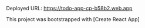 Deployed URL: https://todo-app-cp-b58b2.web.app


This project was bootstrapped with [Create React App]
